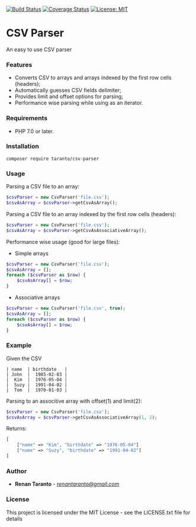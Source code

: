 [![Build Status](https://travis-ci.org/renan-taranto/csv-parser.svg?branch=master)](https://travis-ci.org/renan-taranto/csv-parser)
[![Coverage Status](https://coveralls.io/repos/github/renan-taranto/csv-parser/badge.svg?branch=master)](https://coveralls.io/github/renan-taranto/csv-parser?branch=master)
[![License: MIT](https://img.shields.io/badge/License-MIT-yellow.svg)](https://opensource.org/licenses/MIT)

CSV Parser
======
An easy to use CSV parser

### Features
- Converts CSV to arrays and arrays indexed by the first row cells (headers);   
- Automatically guesses CSV fields delimiter;
- Provides limit and offset options for parsing;
- Performance wise parsing while using as an iterator.

### Requirements
- PHP 7.0 or later.

### Installation
```
composer require taranto/csv-parser
```

### Usage
Parsing a CSV file to an array:
```php
$csvParser = new CsvParser('file.csv');
$csvAsArray = $csvParser->getCsvAsArray();
```
Parsing a CSV file to an array indexed by the first row cells (headers):
```php
$csvParser = new CsvParser('file.csv');
$csvAsArray = $csvParser->getCsvAsAssociativeArray();
```
Performance wise usage (good for large files):
- Simple arrays
```php
$csvParser = new CsvParser('file.csv');
$csvAsArray = [];
foreach ($csvParser as $row) {
    $csvAsArray[] = $row;
}
```
- Associative arrays
```php
$csvParser = new CsvParser('file.csv', true);
$csvAsArray = [];
foreach ($csvParser as $row) {
    $csvAsArray[] = $row;
}
```
### Example
Given the CSV
```
| name  | birthdate   | 
| John  |  1985-02-03 | 
|  Kim  |  1976-05-04 | 
|  Suzy |  1991-04-02 |
|  Tom  |  1970-01-03 |
```
Parsing to an associtive array with offset(1) and limit(2):
```php
$csvParser = new CsvParser('file.csv');
$csvAsArray = $csvParser->getCsvAsAssociativeArray(1, 2);
```
Returns:
```php
[
    ["name" => "Kim", "birthdate" => "1976-05-04"]
    ["name" => "Suzy", "birthdate" => "1991-04-02"]
]
```
### Author

* **Renan Taranto** - *renantaranto@gmail.com*

### License

This project is licensed under the MIT License - see the LICENSE.txt file for details
